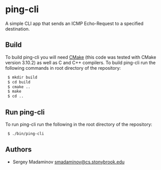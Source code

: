 # ping-cli
A simple CLI app that sends an ICMP Echo-Request to a specified destination.

Build
-------

To build ping-cli you will need [CMake](https://cmake.org/) (this code was tested with CMake version 3.10.2) as well as C and C++ compilers.
To build ping-cli run the following commands in root directory of the repository:

```bash
 $ mkdir build
 $ cd build
 $ cmake ..
 $ make
 $ cd ..
```

Run ping-cli
-------

To run ping-cli run the following in the root directory of the repository:

```bash
 $ ./bin/ping-cli
```

Authors
-------
- Sergey Madaminov <smadaminov@cs.stonybrook.edu>
